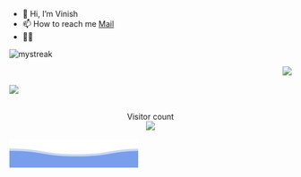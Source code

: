 - 👋 Hi, I’m Vinish
- 📫 How to reach me [Mail](vinishas786@gmail.com)
- 👨‍🎓


<p>
  <img src="https://github-readme-streak-stats.herokuapp.com/?user=vinishhub&theme=tokyonight" alt="mystreak"/>
  </p>
  
<p align="right">
  <a href="https://github.com/vinishhub">
    <span>
 <img height="48%" src="https://github-readme-stats.vercel.app/api?username=vinishhub&include_all_commits=true&count_private=true&show_icons=true&line_height=20&title_color=7A7ADB&icon_color=2234AE&text_color=D3D3D3&bg_color=0,000000,130F40">
      <p>
   <img height="180em" src="https://github-readme-stats.vercel.app/api/top-langs/?username=vinishhub&hide=java&layout=compact&&theme=tokyonight">
    </span></a>
  </p>
</p>



<!---
vinishhub/vinishhub is a ✨ special ✨ repository because its `README.md` (this file) appears on your GitHub profile.
You can click the Preview link to take a look at your changes.
--->
##
<p align="center"> 
  Visitor count<br>
  <img src="https://profile-counter.glitch.me/vinishhub/count.svg" />
</p>


![](https://github.com/arpit0891/arpit0891/blob/main/assets/bottom_header.svg)
